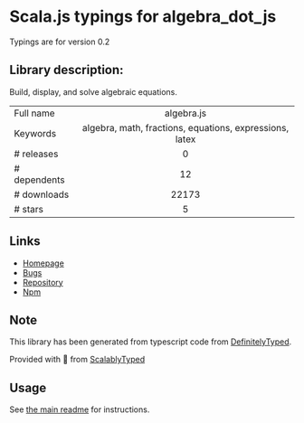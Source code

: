 
# Scala.js typings for algebra_dot_js

Typings are for version 0.2

## Library description:
Build, display, and solve algebraic equations.

|                    |                 |
| ------------------ | :-------------: |
| Full name          | algebra.js |
| Keywords           | algebra, math, fractions, equations, expressions, latex |
| # releases         | 0 |
| # dependents       | 12 |
| # downloads        | 22173 |
| # stars            | 5 |

## Links
- [Homepage](http://algebra.js.org)
- [Bugs](https://github.com/nicolewhite/algebra.js/issues)
- [Repository](https://github.com/nicolewhite/algebra.js)
- [Npm](https://www.npmjs.com/package/algebra.js)
    


## Note
This library has been generated from typescript code from [DefinitelyTyped](https://definitelytyped.org).

Provided with :purple_heart: from [ScalablyTyped](https://github.com/oyvindberg/ScalablyTyped)

## Usage
See [the main readme](../../readme.md) for instructions.


